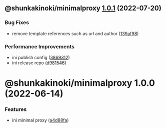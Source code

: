 ## @shunkakinoki/minimalproxy [1.0.1](https://github.com/shunkakinoki/contracts/compare/@shunkakinoki/minimalproxy@1.0.0...@shunkakinoki/minimalproxy@1.0.1) (2022-07-20)

### Bug Fixes

- remove template references such as url and author ([139af98](https://github.com/shunkakinoki/contracts/commit/139af98ef46346d25875224520c58502befa44c1))

### Performance Improvements

- ini publish config ([3869312](https://github.com/shunkakinoki/contracts/commit/3869312ec4a979930e54bacb6ebae3d2078818cd))
- ini release repo ([d981546](https://github.com/shunkakinoki/contracts/commit/d981546cf1a440703acee787be764d3afaf053bc))

# @shunkakinoki/minimalproxy 1.0.0 (2022-06-14)

### Features

- ini minimal proxy ([a4d88fa](https://github.com/shunkakinoki/contracts/commit/a4d88faf082cea50fe8308bc07607bb628ba5fe1))
